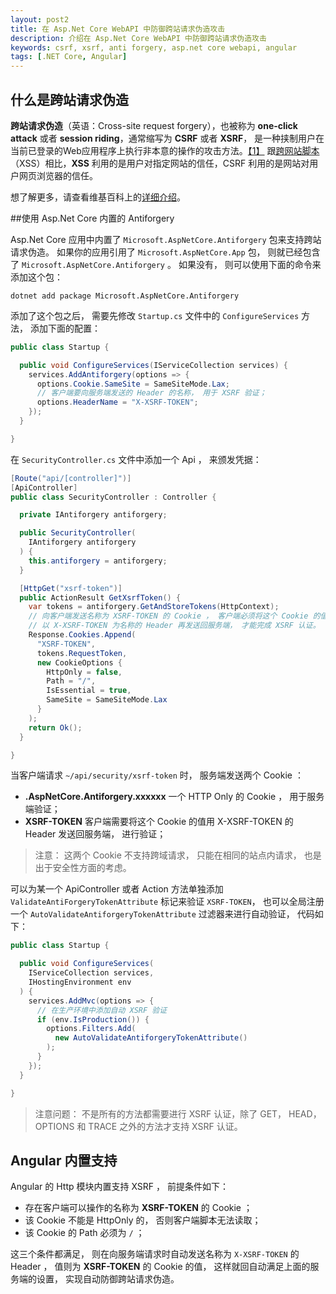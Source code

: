 ```yaml
---
layout: post2
title: 在 Asp.Net Core WebAPI 中防御跨站请求伪造攻击
description: 介绍在 Asp.Net Core WebAPI 中防御跨站请求伪造攻击
keywords: csrf, xsrf, anti forgery, asp.net core webapi, angular
tags: [.NET Core, Angular]
---
```

## 什么是跨站请求伪造

**跨站请求伪造**（英语：Cross-site request forgery），也被称为 **one-click attack** 或者 **session riding**，通常缩写为 **CSRF** 或者 **XSRF**， 是一种挟制用户在当前已登录的Web应用程序上执行非本意的操作的攻击方法。[【1】](https://zh.wikipedia.org/wiki/跨站请求伪造#cite_note-Ristic-1) 跟[跨网站脚本](https://zh.wikipedia.org/wiki/跨網站指令碼)（XSS）相比，**XSS** 利用的是用户对指定网站的信任，CSRF 利用的是网站对用户网页浏览器的信任。

想了解更多，请查看维基百科上的[详细介绍](https://zh.wikipedia.org/wiki/跨站请求伪造)。

##使用 Asp.Net Core 内置的 Antiforgery

Asp.Net Core 应用中内置了 `Microsoft.AspNetCore.Antiforgery` 包来支持跨站请求伪造。 如果你的应用引用了 `Microsoft.AspNetCore.App` 包， 则就已经包含了 `Microsoft.AspNetCore.Antiforgery` 。 如果没有， 则可以使用下面的命令来添加这个包：

```shell
dotnet add package Microsoft.AspNetCore.Antiforgery
```

添加了这个包之后， 需要先修改 `Startup.cs` 文件中的 `ConfigureServices` 方法， 添加下面的配置：

```c#
public class Startup {

  public void ConfigureServices(IServiceCollection services) {
    services.AddAntiforgery(options => {
      options.Cookie.SameSite = SameSiteMode.Lax;
      // 客户端要向服务端发送的 Header 的名称， 用于 XSRF 验证；
      options.HeaderName = "X-XSRF-TOKEN";
    });
  }

}
```

在 `SecurityController.cs` 文件中添加一个 Api ， 来颁发凭据：

```c#
[Route("api/[controller]")]
[ApiController]
public class SecurityController : Controller {

  private IAntiforgery antiforgery;

  public SecurityController(
    IAntiforgery antiforgery
  ) {
    this.antiforgery = antiforgery;
  }

  [HttpGet("xsrf-token")]
  public ActionResult GetXsrfToken() {
    var tokens = antiforgery.GetAndStoreTokens(HttpContext);
    // 向客户端发送名称为 XSRF-TOKEN 的 Cookie ， 客户端必须将这个 Cookie 的值
    // 以 X-XSRF-TOKEN 为名称的 Header 再发送回服务端， 才能完成 XSRF 认证。
    Response.Cookies.Append(
      "XSRF-TOKEN",
      tokens.RequestToken,
      new CookieOptions {
        HttpOnly = false,
        Path = "/",
        IsEssential = true,
        SameSite = SameSiteMode.Lax
      }
    );
    return Ok();
  }

}
```

当客户端请求 `~/api/security/xsrf-token` 时， 服务端发送两个 Cookie ：

- **.AspNetCore.Antiforgery.xxxxxx** 一个 HTTP Only 的 Cookie ， 用于服务端验证；
- **XSRF-TOKEN** 客户端需要将这个 Cookie 的值用 X-XSRF-TOKEN 的 Header 发送回服务端， 进行验证；

> 注意： 这两个 Cookie 不支持跨域请求， 只能在相同的站点内请求， 也是出于安全性方面的考虑。

可以为某一个 ApiController 或者 Action 方法单独添加 `ValidateAntiForgeryTokenAttribute` 标记来验证 `XSRF-TOKEN`， 也可以全局注册一个 `AutoValidateAntiforgeryTokenAttribute` 过滤器来进行自动验证， 代码如下：

```c#
public class Startup {

  public void ConfigureServices(
    IServiceCollection services,
    IHostingEnvironment env
  ) {
    services.AddMvc(options => {
      // 在生产环境中添加自动 XSRF 验证
      if (env.IsProduction()) {
        options.Filters.Add(
          new AutoValidateAntiforgeryTokenAttribute()
        );
      }
    });
  }

}
```

> 注意问题： 不是所有的方法都需要进行 XSRF 认证，除了 GET， HEAD， OPTIONS 和 TRACE 之外的方法才支持 XSRF 认证。 

## Angular 内置支持

Angular 的 Http 模块内置支持 XSRF ， 前提条件如下：

- 存在客户端可以操作的名称为 **XSRF-TOKEN** 的 Cookie ；
- 该 Cookie 不能是 HttpOnly 的， 否则客户端脚本无法读取；
- 该 Cookie 的 Path 必须为 `/` ；

这三个条件都满足， 则在向服务端请求时自动发送名称为 `X-XSRF-TOKEN` 的 Header ， 值则为 **XSRF-TOKEN** 的 Cookie 的值， 这样就回自动满足上面的服务端的设置， 实现自动防御跨站请求伪造。
